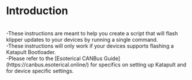 # Introduction
<br>
-These instructions are meant to help you create a script that will flash klipper updates to your devices by running a single command.
<br>
-These instructions will only work if your devices supports flashing a Katapult Bootloader.
<br>
-Please refer to the [Esoterical CANBus Guide](https://canbus.esoterical.online/) for specifics on setting up Katapult and for device specific settings.
